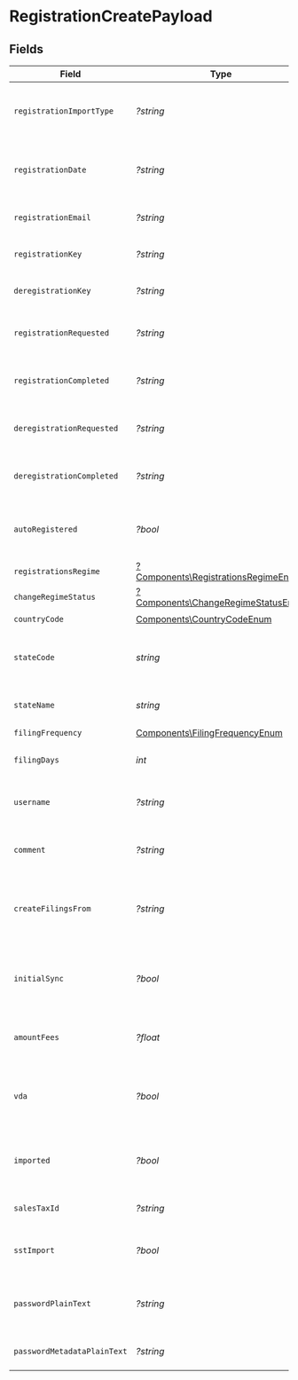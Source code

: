 # RegistrationCreatePayload


## Fields

| Field                                                                                     | Type                                                                                      | Required                                                                                  | Description                                                                               |
| ----------------------------------------------------------------------------------------- | ----------------------------------------------------------------------------------------- | ----------------------------------------------------------------------------------------- | ----------------------------------------------------------------------------------------- |
| `registrationImportType`                                                                  | *?string*                                                                                 | :heavy_minus_sign:                                                                        | Specifies this is a regular jurisdiction registration import.                             |
| `registrationDate`                                                                        | *?string*                                                                                 | :heavy_minus_sign:                                                                        | The date when the registration was created. Format: YYYY-MM-DD.                           |
| `registrationEmail`                                                                       | *?string*                                                                                 | :heavy_minus_sign:                                                                        | Email address associated with the registration.                                           |
| `registrationKey`                                                                         | *?string*                                                                                 | :heavy_minus_sign:                                                                        | A unique key assigned to the registration.                                                |
| `deregistrationKey`                                                                       | *?string*                                                                                 | :heavy_minus_sign:                                                                        | A unique key assigned for deregistration.                                                 |
| `registrationRequested`                                                                   | *?string*                                                                                 | :heavy_minus_sign:                                                                        | Timestamp when the registration was requested.                                            |
| `registrationCompleted`                                                                   | *?string*                                                                                 | :heavy_minus_sign:                                                                        | Timestamp when the registration was completed.                                            |
| `deregistrationRequested`                                                                 | *?string*                                                                                 | :heavy_minus_sign:                                                                        | Timestamp when deregistration was requested.                                              |
| `deregistrationCompleted`                                                                 | *?string*                                                                                 | :heavy_minus_sign:                                                                        | Timestamp when the deregistration was completed.                                          |
| `autoRegistered`                                                                          | *?bool*                                                                                   | :heavy_minus_sign:                                                                        | Indicates whether the registration was completed automatically.                           |
| `registrationsRegime`                                                                     | [?Components\RegistrationsRegimeEnum](../../Models/Components/RegistrationsRegimeEnum.md) | :heavy_minus_sign:                                                                        | N/A                                                                                       |
| `changeRegimeStatus`                                                                      | [?Components\ChangeRegimeStatusEnum](../../Models/Components/ChangeRegimeStatusEnum.md)   | :heavy_minus_sign:                                                                        | N/A                                                                                       |
| `countryCode`                                                                             | [Components\CountryCodeEnum](../../Models/Components/CountryCodeEnum.md)                  | :heavy_check_mark:                                                                        | N/A                                                                                       |
| `stateCode`                                                                               | *string*                                                                                  | :heavy_check_mark:                                                                        | The state/province code where the registration applies.                                   |
| `stateName`                                                                               | *string*                                                                                  | :heavy_check_mark:                                                                        | The name of the state/province.                                                           |
| `filingFrequency`                                                                         | [Components\FilingFrequencyEnum](../../Models/Components/FilingFrequencyEnum.md)          | :heavy_check_mark:                                                                        | N/A                                                                                       |
| `filingDays`                                                                              | *int*                                                                                     | :heavy_check_mark:                                                                        | The number of days before the filing deadline.                                            |
| `username`                                                                                | *?string*                                                                                 | :heavy_minus_sign:                                                                        | Username for accessing tax registration details.                                          |
| `comment`                                                                                 | *?string*                                                                                 | :heavy_minus_sign:                                                                        | Additional comments related to the registration.                                          |
| `createFilingsFrom`                                                                       | *?string*                                                                                 | :heavy_minus_sign:                                                                        | The date from which filings should be created. should start (YYYY-MM-DD).                 |
| `initialSync`                                                                             | *?bool*                                                                                   | :heavy_minus_sign:                                                                        | Indicates whether an initial synchronization should be performed.                         |
| `amountFees`                                                                              | *?float*                                                                                  | :heavy_minus_sign:                                                                        | The amount of fees associated with the registration.                                      |
| `vda`                                                                                     | *?bool*                                                                                   | :heavy_minus_sign:                                                                        | Indicates whether a Voluntary Disclosure Agreement (VDA) applies.                         |
| `imported`                                                                                | *?bool*                                                                                   | :heavy_minus_sign:                                                                        | Whether the registration was imported from another system.                                |
| `salesTaxId`                                                                              | *?string*                                                                                 | :heavy_minus_sign:                                                                        | The sales tax ID associated with the registration.                                        |
| `sstImport`                                                                               | *?bool*                                                                                   | :heavy_minus_sign:                                                                        | Indicates whether the registration is an SST Import.                                      |
| `passwordPlainText`                                                                       | *?string*                                                                                 | :heavy_minus_sign:                                                                        | The plaintext password for accessing the tax registration account.                        |
| `passwordMetadataPlainText`                                                               | *?string*                                                                                 | :heavy_minus_sign:                                                                        | Metadata related to the password.                                                         |